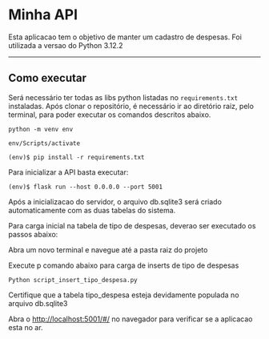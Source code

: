 # Minha API

Esta aplicacao tem o objetivo de manter um cadastro de despesas.
Foi utilizada a versao do Python 3.12.2

---
## Como executar 

Será necessário ter todas as libs python listadas no `requirements.txt` instaladas.
Após clonar o repositório, é necessário ir ao diretório raiz, pelo terminal, para poder executar os comandos descritos abaixo.

```
python -m venv env  
```

```
env/Scripts/activate
```

```
(env)$ pip install -r requirements.txt
```

Para inicializar a API basta executar:

```
(env)$ flask run --host 0.0.0.0 --port 5001
```

Após a inicializacao do servidor, o arquivo db.sqlite3 será criado automaticamente com as duas tabelas do sistema.

Para carga inicial na tabela de tipo de despesas, deverao ser executado os passos abaixo:

Abra um novo terminal e navegue até a pasta raiz do projeto

Execute p comando abaixo para carga de inserts de tipo de despesas

```
Python script_insert_tipo_despesa.py
````

Certifique que a tabela tipo_despesa esteja devidamente populada no arquivo db.sqlite3

Abra o [http://localhost:5001/#/](http://localhost:5001/#/) no navegador para verificar se a aplicacao esta no ar.


